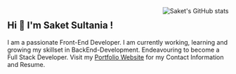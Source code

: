 <img alt="Saket's GitHub stats" align="right" src="https://github-readme-stats.vercel.app/api?username=SAKET03&hide_border=true&hide_title=true&show_icons=true&theme=dark">

## Hi 👋 I'm Saket Sultania !
I am a passionate Front-End Developer. I am currently working, learning and growing my skillset in BackEnd-Development. Endeavouring to become a Full Stack Developer. Visit my [Portfolio Website](https://saketsultania-tech.netlify.app) for my Contact Information and Resume.


